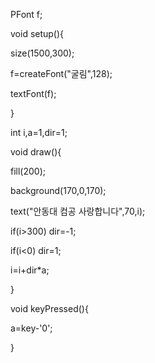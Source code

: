 PFont f;

void setup(){

size(1500,300); 

f=createFont("굴림",128);

textFont(f);

}

int i,a=1,dir=1;     

void draw(){

fill(200); 

background(170,0,170); 

text("안동대 컴공 사랑합니다",70,i); 

if(i>300) dir=-1; 

if(i<0) dir=1;

i=i+dir*a;

}

void keyPressed(){

a=key-'0';

}
